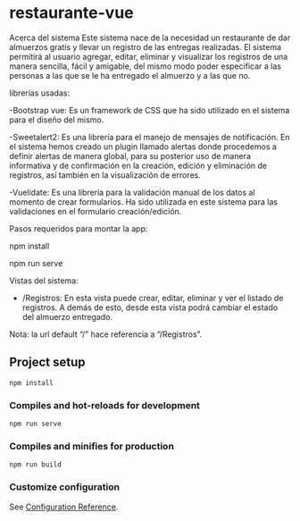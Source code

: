 # restaurante-vue


Acerca del sistema
Este sistema nace de la necesidad un restaurante de dar almuerzos gratis y llevar un registro de las entregas realizadas.
El sistema permitirá al usuario agregar, editar, eliminar y visualizar los registros de una manera sencilla, fácil y amigable, del mismo modo poder especificar a las personas a las que se le ha entregado el almuerzo y a las que no.

librerías usadas:

-Bootstrap vue: Es un framework de CSS que ha sido utilizado en el sistema para el diseño del mismo.
   
-Sweetalert2: Es una librería para el manejo de mensajes de notificación. En el sistema hemos creado un plugin llamado alertas donde procedemos a definir alertas de manera global, para su posterior uso de manera informativa y de confirmación en la creación, edición y eliminación de registros, así también en la visualización de errores.
   
-Vuelidate: Es una librería para la validación manual de los datos al momento de crear formularios. Ha sido utilizada en este sistema para las validaciones en el formulario creación/edición.

Pasos requeridos para montar la app:

npm install

npm run serve

Vistas del sistema:
-	/Registros: En esta vista puede crear, editar, eliminar y ver el listado de registros. A demás de esto, desde esta vista podrá cambiar el estado del almuerzo entregado.

Nota: la url default “/” hace referencia a “/Registros”.



## Project setup
```
npm install
```

### Compiles and hot-reloads for development
```
npm run serve
```

### Compiles and minifies for production
```
npm run build
```

### Customize configuration
See [Configuration Reference](https://cli.vuejs.org/config/).
